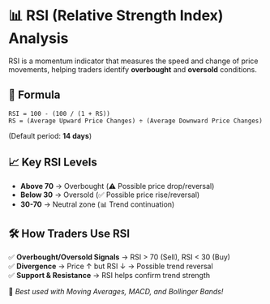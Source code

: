 # 📊 RSI (Relative Strength Index) Analysis
RSI is a momentum indicator that measures the speed and change of price movements, helping traders identify **overbought** and **oversold** conditions.

## 🔢 Formula
```
RSI = 100 - (100 / (1 + RS))
RS = (Average Upward Price Changes) ÷ (Average Downward Price Changes)
```
(Default period: **14 days**)

## 📈 Key RSI Levels
- **Above 70** → Overbought (⚠️ Possible price drop/reversal)
- **Below 30** → Oversold (✅ Possible price rise/reversal)
- **30-70** → Neutral zone (📊 Trend continuation)

## 🛠️ How Traders Use RSI
✅ **Overbought/Oversold Signals** → RSI > 70 (Sell), RSI < 30 (Buy)  
✅ **Divergence** → Price ↑ but RSI ↓ → Possible trend reversal  
✅ **Support & Resistance** → RSI helps confirm trend strength  

🚀 *Best used with Moving Averages, MACD, and Bollinger Bands!*
